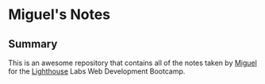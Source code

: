 # Miguel's Notes

## Summary

This is an awesome repository that contains all of the notes taken by [Miguel](https://github.com/jomicm) for the [Lighthouse](https://www.lighthouselabs.ca/) Labs Web Development Bootcamp.